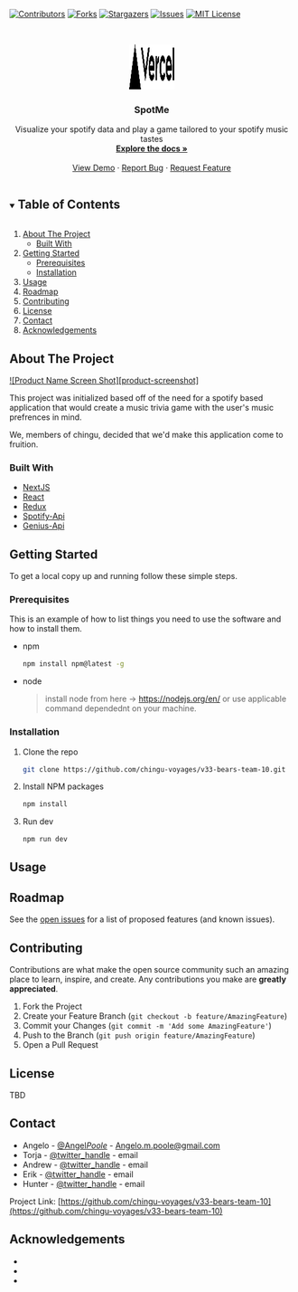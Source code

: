 <!--
*** Thanks for checking out the Best-README-Template. If you have a suggestion
*** that would make this better, please fork the repo and create a pull request
*** or simply open an issue with the tag "enhancement".
*** Thanks again! Now go create something AMAZING! :D
-->

<!-- PROJECT SHIELDS -->
<!--
*** I'm using markdown "reference style" links for readability.
*** Reference links are enclosed in brackets [ ] instead of parentheses ( ).
*** See the bottom of this document for the declaration of the reference variables
*** for contributors-url, forks-url, etc. This is an optional, concise syntax you may use.
*** https://www.markdownguide.org/basic-syntax/#reference-style-links
-->

[![Contributors][contributors-shield]][contributors-url]
[![Forks][forks-shield]][forks-url]
[![Stargazers][stars-shield]][stars-url]
[![Issues][issues-shield]][issues-url]
[![MIT License][license-shield]][license-url]

<!-- [![LinkedIn][linkedin-shield]][linkedin-url] -->

<!-- PROJECT LOGO -->
<br />
<p align="center">
  <a href="https://github.com/chingu-voyages/v33-bears-team-10">
    <img src="public/vercel.svg" alt="Logo" width="80" height="80">
  </a>

  <h3 align="center">SpotMe</h3>

  <p align="center">
    Visualize your spotify data and play a game tailored to your spotify music tastes
    <br />
    <a href="https://github.com/chingu-voyages/v33-bears-team-10"><strong>Explore the docs »</strong></a>
    <br />
    <br />
    <a href="https://github.com/chingu-voyages/v33-bears-team-10">View Demo</a> <!-- Fix link in the future -->
    ·
    <a href="https://github.com/chingu-voyages/v33-bears-team-10/issues">Report Bug</a>
    ·
    <a href="https://github.com/chingu-voyages/v33-bears-team-10/issues">Request Feature</a>
  </p>
</p>

<!-- TABLE OF CONTENTS -->
<details open="open">
  <summary><h2 style="display: inline-block">Table of Contents</h2></summary>
  <ol>
    <li>
      <a href="#about-the-project">About The Project</a>
      <ul>
        <li><a href="#built-with">Built With</a></li>
      </ul>
    </li>
    <li>
      <a href="#getting-started">Getting Started</a>
      <ul>
        <li><a href="#prerequisites">Prerequisites</a></li>
        <li><a href="#installation">Installation</a></li>
      </ul>
    </li>
    <li><a href="#usage">Usage</a></li>
    <li><a href="#roadmap">Roadmap</a></li>
    <li><a href="#contributing">Contributing</a></li>
    <li><a href="#license">License</a></li>
    <li><a href="#contact">Contact</a></li>
    <li><a href="#acknowledgements">Acknowledgements</a></li>
  </ol>
</details>

<!-- ABOUT THE PROJECT -->

## About The Project

[![Product Name Screen Shot][product-screenshot]](https://example.com)

This project was initialized based off of the need for a spotify based application that would create a music trivia game with the user's music prefrences in mind.

We, members of chingu, decided that we'd make this application come to fruition.

### Built With

- [NextJS](https://nextjs.org/)
- [React](https://reactjs.org/)
- [Redux](https://redux.js.org/)
- [Spotify-Api](https://developer.spotify.com/)
- [Genius-Api](https://docs.genius.com/)

<!-- GETTING STARTED -->

## Getting Started

To get a local copy up and running follow these simple steps.

### Prerequisites

This is an example of how to list things you need to use the software and how to install them.

- npm

  ```sh
  npm install npm@latest -g
  ```

- node
  > install node from here -> https://nodejs.org/en/
  > or use applicable command dependednt on your machine.

### Installation

1. Clone the repo
   ```sh
   git clone https://github.com/chingu-voyages/v33-bears-team-10.git
   ```
2. Install NPM packages
   ```sh
   npm install
   ```
3. Run dev
   ```
   npm run dev
   ```

<!-- USAGE EXAMPLES -->

## Usage

<!-- Use this space to show useful examples of how a project can be used. Additional screenshots, code examples and demos work well in this space. You may also link to more resources.

_For more examples, please refer to the [Documentation](https://example.com)_
-->
<!-- ROADMAP -->

## Roadmap

See the [open issues](https://github.com/chingu-voyages/v33-bears-team-10/issues) for a list of proposed features (and known issues).

<!-- CONTRIBUTING -->

## Contributing

Contributions are what make the open source community such an amazing place to learn, inspire, and create. Any contributions you make are **greatly appreciated**.

1. Fork the Project
2. Create your Feature Branch (`git checkout -b feature/AmazingFeature`)
3. Commit your Changes (`git commit -m 'Add some AmazingFeature'`)
4. Push to the Branch (`git push origin feature/AmazingFeature`)
5. Open a Pull Request

<!-- LICENSE -->

## License

<!-- Distributed under the MIT License. See `LICENSE` for more information. -->

TBD

<!-- CONTACT -->

## Contact

- Angelo - [@Angel*Poole*](https://twitter.com/Angel_Poole_) - Angelo.m.poole@gmail.com
- Torja - [@twitter_handle](https://twitter.com/twitter_handle) - email
- Andrew - [@twitter_handle](https://twitter.com/twitter_handle) - email
- Erik - [@twitter_handle](https://twitter.com/twitter_handle) - email
- Hunter - [@twitter_handle](https://twitter.com/twitter_handle) - email

Project Link: [https://github.com/chingu-voyages/v33-bears-team-10](https://github.com/chingu-voyages/v33-bears-team-10) <!-- @TODO Update this on host -->

<!-- ACKNOWLEDGEMENTS -->

## Acknowledgements

- []()
- []()
- []()

<!-- MARKDOWN LINKS & IMAGES -->
<!-- https://www.markdownguide.org/basic-syntax/#reference-style-links -->

[contributors-shield]: https://img.shields.io/github/contributors/chingu-voyages/v33-bears-team-10.svg?style=for-the-badge
[contributors-url]: https://github.com/chingu-voyages/v33-bears-team-10/graphs/contributors
[forks-shield]: https://img.shields.io/github/forks/chingu-voyages/v33-bears-team-10.svg?style=for-the-badge
[forks-url]: https://github.com/chingu-voyages/v33-bears-team-10/network/members
[stars-shield]: https://img.shields.io/github/stars/chingu-voyages/v33-bears-team-10.svg?style=for-the-badge
[stars-url]: https://github.com/chingu-voyages/v33-bears-team-10/stargazers
[issues-shield]: https://img.shields.io/github/issues/chingu-voyages/v33-bears-team-10.svg?style=for-the-badge
[issues-url]: https://github.com/chingu-voyages/v33-bears-team-10/issues
[license-shield]: https://img.shields.io/github/license/chingu-voyages/v33-bears-team-10.svg?style=for-the-badge
[license-url]: https://github.com/chingu-voyages/v33-bears-team-10/blob/master/LICENSE.txt

<!-- [linkedin-shield]: https://img.shields.io/badge/-LinkedIn-black.svg?style=for-the-badge&logo=linkedin&colorB=555 -->
<!-- [linkedin-url]: https://linkedin.com/in/chingu-voyages -->
